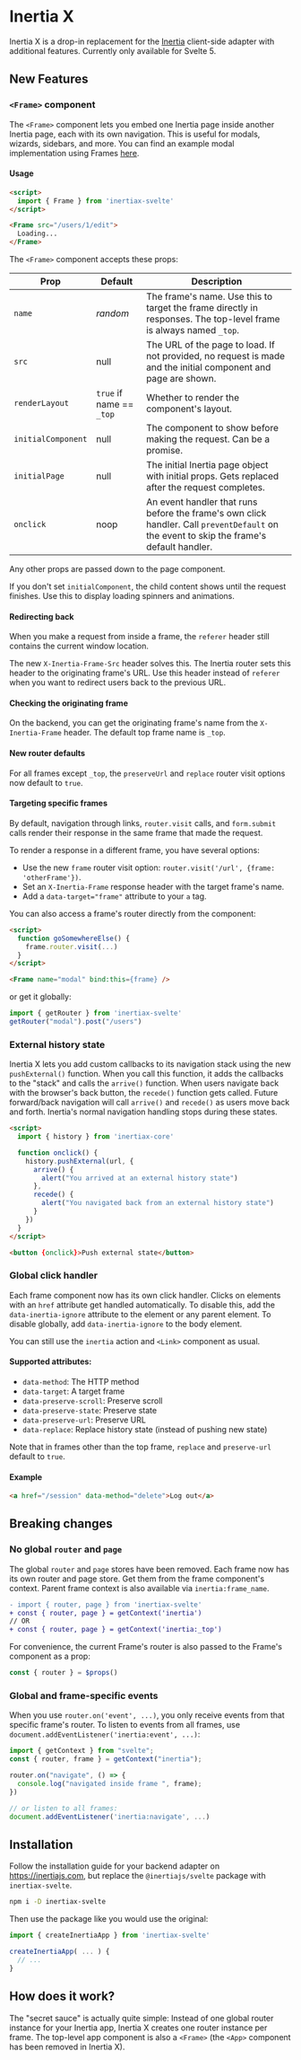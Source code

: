 # Inertia X

Inertia X is a drop-in replacement for the [Inertia](https://github.com/inertiajs/inertia) client-side adapter with additional features. Currently only available for Svelte 5.

## New Features

### `<Frame>` component

The `<Frame>` component lets you embed one Inertia page inside another Inertia page, each with its own navigation. This is useful for modals, wizards, sidebars, and more. You can find an example modal implementation using Frames [here](https://github.com/shitcoinsociety/shitcoinswap/blob/master/app/frontend/lib/ui/Modal.svelte).

#### Usage

```html
<script>
  import { Frame } from 'inertiax-svelte'
</script>

<Frame src="/users/1/edit">
  Loading...
</Frame>
```

The `<Frame>` component accepts these props:

 Prop | Default | Description
-----|------|-------
 `name` | *random* | The frame's name. Use this to target the frame directly in responses. The top-level frame is always named `_top`.
`src` | null | The URL of the page to load. If not provided, no request is made and the initial component and page are shown.
`renderLayout` | `true` if name == `_top` | Whether to render the component's layout.
`initialComponent` | null | The component to show before making the request. Can be a promise.
`initialPage` | null | The initial Inertia page object with initial props. Gets replaced after the request completes.
`onclick` | noop | An event handler that runs before the frame's own click handler. Call `preventDefault` on the event to skip the frame's default handler.

Any other props are passed down to the page component.

If you don't set `initialComponent`, the child content shows until the request finishes. Use this to display loading spinners and animations.

#### Redirecting back

When you make a request from inside a frame, the `referer` header still contains the current window location. 

The new `X-Inertia-Frame-Src` header solves this. The Inertia router sets this header to the originating frame's URL. Use this header instead of `referer` when you want to redirect users back to the previous URL.

#### Checking the originating frame

On the backend, you can get the originating frame's name from the `X-Inertia-Frame` header. The default top frame name is `_top`.

#### New router defaults

For all frames except `_top`, the `preserveUrl` and `replace` router visit options now default to `true`.

#### Targeting specific frames

By default, navigation through links, `router.visit` calls, and `form.submit` calls render their response in the same frame that made the request.

To render a response in a different frame, you have several options:

- Use the new `frame` router visit option: `router.visit('/url', {frame: 'otherFrame'})`.
- Set an `X-Inertia-Frame` response header with the target frame's name.
- Add a `data-target="frame"` attribute to your `a` tag.

You can also access a frame's router directly from the component:

```html
<script>
  function goSomewhereElse() {
    frame.router.visit(...)
  }
</script>

<Frame name="modal" bind:this={frame} />
```

or get it globally:

```js
import { getRouter } from 'inertiax-svelte'
getRouter("modal").post("/users")
```

### External history state

Inertia X lets you add custom callbacks to its navigation stack using the new `pushExternal()` function. When you call this function, it adds the callbacks to the "stack" and calls the `arrive()` function. When users navigate back with the browser's back button, the `recede()` function gets called. Future forward/back navigation will call `arrive()` and `recede()` as users move back and forth. Inertia's normal navigation handling stops during these states.

```html
<script>
  import { history } from 'inertiax-core'

  function onclick() {
    history.pushExternal(url, {
      arrive() {
        alert("You arrived at an external history state")
      },
      recede() {
        alert("You navigated back from an external history state")
      }
    })
  }
</script>

<button {onclick}>Push external state</button>
```

### Global click handler

Each frame component now has its own click handler. Clicks on elements with an `href` attribute get handled automatically. To disable this, add the `data-inertia-ignore` attribute to the element or any parent element. To disable globally, add `data-inertia-ignore` to the body element.

You can still use the `inertia` action and `<Link>` component as usual.

#### Supported attributes:

- `data-method`: The HTTP method
- `data-target`: A target frame
- `data-preserve-scroll`: Preserve scroll
- `data-preserve-state`: Preserve state
- `data-preserve-url`: Preserve URL
- `data-replace`: Replace history state (instead of pushing new state)

Note that in frames other than the top frame, `replace` and `preserve-url` default to `true`.

#### Example

```html
<a href="/session" data-method="delete">Log out</a>
```

## Breaking changes

### No global `router` and `page`

The global `router` and `page` stores have been removed. Each frame now has its own router and page store. Get them from the frame component's context. Parent frame context is also available via `inertia:frame_name`.

```diff
- import { router, page } from 'inertiax-svelte'
+ const { router, page } = getContext('inertia')
// OR
+ const { router, page } = getContext('inertia:_top')
```

For convenience, the current Frame's router is also passed to the Frame's component as a prop:

```js
const { router } = $props()
```

### Global and frame-specific events

When you use `router.on('event', ...)`, you only receive events from that specific frame's router. To listen to events from all frames, use `document.addEventListener('inertia:event', ...)`:

```js
import { getContext } from "svelte";
const { router, frame } = getContext("inertia");

router.on("navigate", () => {
  console.log("navigated inside frame ", frame);
})

// or listen to all frames:
document.addEventListener('inertia:navigate', ...)

```

## Installation

Follow the installation guide for your backend adapter on https://inertiajs.com, but replace the `@inertiajs/svelte` package with `inertiax-svelte`.

```bash
npm i -D inertiax-svelte
```

Then use the package like you would use the original:

```js
import { createInertiaApp } from 'inertiax-svelte'

createInertiaApp( ... ) {
  // ...
}
```

## How does it work?

The "secret sauce" is actually quite simple: Instead of one global router instance for your Inertia app, Inertia X creates one router instance per frame. The top-level app component is also a `<Frame>` (the `<App>` component has been removed in Inertia X).

